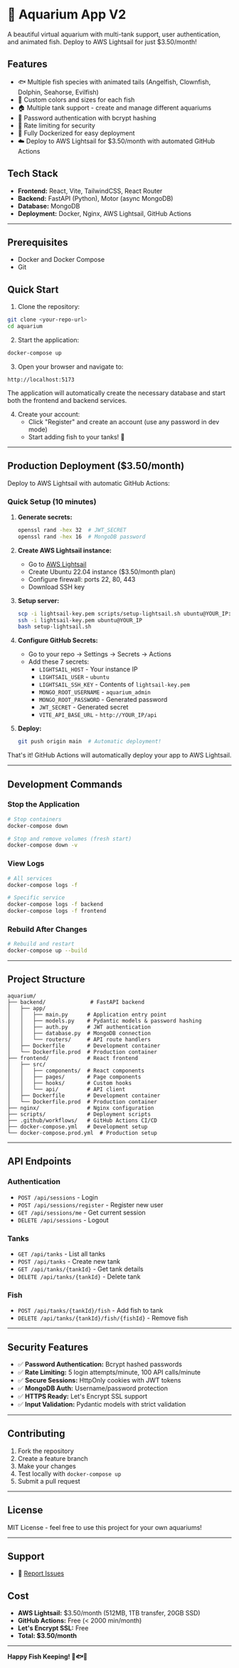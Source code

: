 # 🐠 Aquarium App V2

A beautiful virtual aquarium with multi-tank support, user authentication, and animated fish. Deploy to AWS Lightsail for just $3.50/month!

## Features

- 🐟 Multiple fish species with animated tails (Angelfish, Clownfish, Dolphin, Seahorse, Evilfish)
- 🎨 Custom colors and sizes for each fish
- 🏠 Multiple tank support - create and manage different aquariums
- 🔐 Password authentication with bcrypt hashing
- 🚦 Rate limiting for security
- 🐳 Fully Dockerized for easy deployment
- ☁️ Deploy to AWS Lightsail for $3.50/month with automated GitHub Actions

## Tech Stack

- **Frontend:** React, Vite, TailwindCSS, React Router
- **Backend:** FastAPI (Python), Motor (async MongoDB)
- **Database:** MongoDB
- **Deployment:** Docker, Nginx, AWS Lightsail, GitHub Actions

---

## Prerequisites

- Docker and Docker Compose
- Git

## Quick Start

1. Clone the repository:
```bash
git clone <your-repo-url>
cd aquarium
```

2. Start the application:
```bash
docker-compose up
```

3. Open your browser and navigate to:
```
http://localhost:5173
```

The application will automatically create the necessary database and start both the frontend and backend services.

4. Create your account:
   - Click "Register" and create an account (use any password in dev mode)
   - Start adding fish to your tanks! 🐠

---

## Production Deployment ($3.50/month)

Deploy to AWS Lightsail with automatic GitHub Actions:

### Quick Setup (10 minutes)

1. **Generate secrets:**
   ```bash
   openssl rand -hex 32  # JWT_SECRET
   openssl rand -hex 16  # MongoDB password
   ```

2. **Create AWS Lightsail instance:**
   - Go to [AWS Lightsail](https://lightsail.aws.amazon.com/)
   - Create Ubuntu 22.04 instance ($3.50/month plan)
   - Configure firewall: ports 22, 80, 443
   - Download SSH key

3. **Setup server:**
   ```bash
   scp -i lightsail-key.pem scripts/setup-lightsail.sh ubuntu@YOUR_IP:~/
   ssh -i lightsail-key.pem ubuntu@YOUR_IP
   bash setup-lightsail.sh
   ```

4. **Configure GitHub Secrets:**
   - Go to your repo → Settings → Secrets → Actions
   - Add these 7 secrets:
     - `LIGHTSAIL_HOST` - Your instance IP
     - `LIGHTSAIL_USER` - `ubuntu`
     - `LIGHTSAIL_SSH_KEY` - Contents of `lightsail-key.pem`
     - `MONGO_ROOT_USERNAME` - `aquarium_admin`
     - `MONGO_ROOT_PASSWORD` - Generated password
     - `JWT_SECRET` - Generated secret
     - `VITE_API_BASE_URL` - `http://YOUR_IP/api`

5. **Deploy:**
   ```bash
   git push origin main  # Automatic deployment!
   ```

That's it! GitHub Actions will automatically deploy your app to AWS Lightsail.

---

## Development Commands

### Stop the Application
```bash
# Stop containers
docker-compose down

# Stop and remove volumes (fresh start)
docker-compose down -v
```

### View Logs
```bash
# All services
docker-compose logs -f

# Specific service
docker-compose logs -f backend
docker-compose logs -f frontend
```

### Rebuild After Changes
```bash
# Rebuild and restart
docker-compose up --build
```

---

## Project Structure

```
aquarium/
├── backend/              # FastAPI backend
│   ├── app/
│   │   ├── main.py      # Application entry point
│   │   ├── models.py    # Pydantic models & password hashing
│   │   ├── auth.py      # JWT authentication
│   │   ├── database.py  # MongoDB connection
│   │   └── routers/     # API route handlers
│   ├── Dockerfile       # Development container
│   └── Dockerfile.prod  # Production container
├── frontend/            # React frontend
│   ├── src/
│   │   ├── components/  # React components
│   │   ├── pages/       # Page components
│   │   ├── hooks/       # Custom hooks
│   │   └── api/         # API client
│   ├── Dockerfile       # Development container
│   └── Dockerfile.prod  # Production container
├── nginx/               # Nginx configuration
├── scripts/             # Deployment scripts
├── .github/workflows/   # GitHub Actions CI/CD
├── docker-compose.yml   # Development setup
└── docker-compose.prod.yml  # Production setup
```

---

## API Endpoints

### Authentication
- `POST /api/sessions` - Login
- `POST /api/sessions/register` - Register new user
- `GET /api/sessions/me` - Get current session
- `DELETE /api/sessions` - Logout

### Tanks
- `GET /api/tanks` - List all tanks
- `POST /api/tanks` - Create new tank
- `GET /api/tanks/{tankId}` - Get tank details
- `DELETE /api/tanks/{tankId}` - Delete tank

### Fish
- `POST /api/tanks/{tankId}/fish` - Add fish to tank
- `DELETE /api/tanks/{tankId}/fish/{fishId}` - Remove fish

---

## Security Features

- ✅ **Password Authentication:** Bcrypt hashed passwords
- ✅ **Rate Limiting:** 5 login attempts/minute, 100 API calls/minute
- ✅ **Secure Sessions:** HttpOnly cookies with JWT tokens
- ✅ **MongoDB Auth:** Username/password protection
- ✅ **HTTPS Ready:** Let's Encrypt SSL support
- ✅ **Input Validation:** Pydantic models with strict validation

---

## Contributing

1. Fork the repository
2. Create a feature branch
3. Make your changes
4. Test locally with `docker-compose up`
5. Submit a pull request

---

## License

MIT License - feel free to use this project for your own aquariums!

---

## Support

- 🐛 [Report Issues](https://github.com/annabel-goldman/aquarium/issues)

## Cost

- **AWS Lightsail:** $3.50/month (512MB, 1TB transfer, 20GB SSD)
- **GitHub Actions:** Free (< 2000 min/month)
- **Let's Encrypt SSL:** Free
- **Total: $3.50/month**

---

**Happy Fish Keeping! 🐠🐟🦈**
